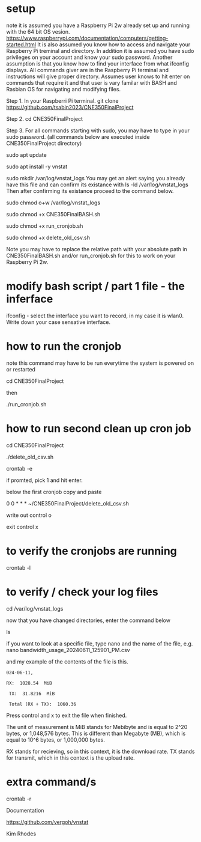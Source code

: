 # setup

note it is assumed you have a Raspberry Pi 2w already set up and running with the 64 bit OS vesion.
https://www.raspberrypi.com/documentation/computers/getting-started.html
It is also assumed you know how to access and navigate your Raspberry Pi treminal and directory.
In addition it is assumed you have sudo privileges on your account and know your sudo password.
Another assumption is that you know how to find your interface from what ifconfig displays.
All commands giver are in the Raspberry Pi terminal and instructions will give proper directory.
Assumes user knows to hit enter on commands that require it and that user is vary familar with BASH and Rasbian OS for navigating and modifying files. 

Step 1. In your Raspberri Pi terminal.
git clone https://github.com/tsabin2023/CNE350FinalProject

Step 2.
cd CNE350FinalProject

Step 3. For all commands starting with sudo, you may have to type in your sudo password.
(all commands below are executed inside CNE350FinalProject directory)

sudo apt update

sudo apt install -y vnstat

sudo mkdir /var/log/vnstat_logs
You may get an alert saying you already have this file and can confirm its existance with 
ls -ld /var/log/vnstat_logs
Then after confirming its existance proceed to the command below. 

sudo chmod o+w /var/log/vnstat_logs

sudo chmod +x CNE350FinalBASH.sh

sudo chmod +x run_cronjob.sh

sudo chmod +x delete_old_csv.sh

Note you may have to replace the relative path with your absolute path in CNE350FinalBASH.sh and/or run_cronjob.sh for this to work on your Raspberry Pi 2w. 


# modify bash script / part 1 file - the inferface

ifconfig - select the interface you want to record, in my case it is wlan0. Write down your case sensative interface.


# how to run the cronjob

note this command may have to be run everytime the system is powered on or restarted

cd CNE350FinalProject

then

./run_cronjob.sh

# how to run second clean up cron job

cd CNE350FinalProject

./delete_old_csv.sh

crontab -e

if promted, pick 1 and hit enter. 

below the first cronjob copy and paste

0 0 * * * ~/CNE350FinalProject/delete_old_csv.sh

write out control o

exit control x

# to verify the cronjobs are running

crontab -l


# to verify / check your log files

cd /var/log/vnstat_logs

now that you have changed directories, enter the command below 

ls

if you want to look at a specific file, type nano and the name of the file, e.g. nano bandwidth_usage_20240611_125901_PM.csv

and my example of the contents of the file is this.

```
024-06-11,

RX:  1028.54  MiB

 TX:  31.8216  MiB

 Total (RX + TX):  1060.36
```

Press control and x to exit the file when finished. 

The unit of measurement is MiB stands for Mebibyte and is equal to 2^20 bytes, or 1,048,576 bytes. This is different than Megabyte (MB), which is equal to 10^6 bytes, or 1,000,000 bytes.

RX stands for recieving, so in this context, it is the download rate.
TX stands for transmit, which in this context is the upload rate. 

# extra command/s

crontab -r

Documentation 

https://github.com/vergoh/vnstat

Kim Rhodes
